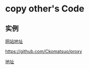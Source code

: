 # copy other's Code
## 实例
[网站地址](https://github.com/Ckomatsuo/proxy)
 
 <https://github.com/Ckomatsuo/proxy>
 
[地址][1]
  
[1]:https://github.com/Ckomatsuo/proxy/
